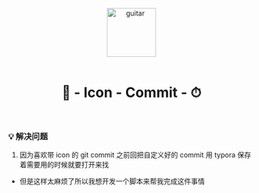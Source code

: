 <div align="center"> 
  <img alt="guitar" width="100" src="https://guitar-1305021979.cos.ap-guangzhou.myqcloud.com/uPic/commit-git.png">
  <br> <br>

  <h1> 🔋 - Icon - Commit - ⏱ </h1>
</div>
 <br> 

### 💡 解决问题
1. 因为喜欢带 icon 的 git commit 之前回把自定义好的 commit 用 typora 保存着需要用的时候就要打开来找

- 但是这样太麻烦了所以我想开发一个脚本来帮我完成这件事情
 <br> <br>

